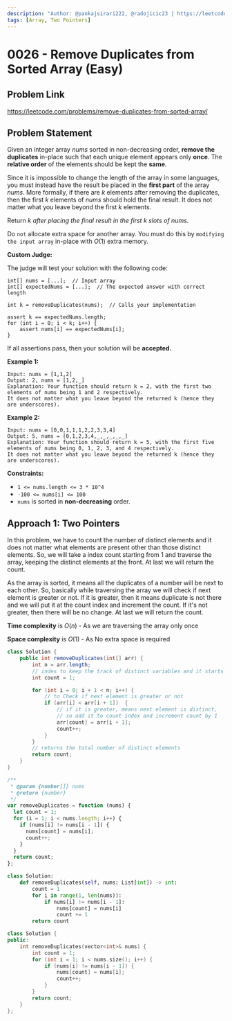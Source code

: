 ```yaml
---
description: "Author: @pankajsirari222, @radojicic23 | https://leetcode.com/problems/remove-duplicates-from-sorted-array/"
tags: [Array, Two Pointers]
---
```


# 0026 - Remove Duplicates from Sorted Array (Easy)

## Problem Link

https://leetcode.com/problems/remove-duplicates-from-sorted-array/

## Problem Statement

Given an integer array $nums$ sorted in non-decreasing order, **remove the duplicates** in-place such that each unique element appears only **once**.
The **relative order** of the elements should be kept the **same**.

Since it is impossible to change the length of the array in some languages, you must instead have the result be placed in the **first part** of the array $nums$.
More formally, if there are $k$ elements after removing the duplicates, then the first $k$ elements of $nums$ should hold the final result.
It does not matter what you leave beyond the first $k$ elements.

Return $k$ _after placing the final result in the first_ $k$ _slots of_ $nums$.

Do `not` allocate extra space for another array. You must do this by `modifying the input array` in-place with $O(1)$ extra memory.

**Custom Judge:**

The judge will test your solution with the following code:

```
int[] nums = [...];  // Input array
int[] expectedNums = [...];  // The expected answer with correct length

int k = removeDuplicates(nums);  // Calls your implementation

assert k == expectedNums.length;
for (int i = 0; i < k; i++) {
    assert nums[i] == expectedNums[i];
}
```

If all assertions pass, then your solution will be **accepted.**

**Example 1:**

```
Input: nums = [1,1,2]
Output: 2, nums = [1,2,_]
Explanation: Your function should return k = 2, with the first two elements of nums being 1 and 2 respectively.
It does not matter what you leave beyond the returned k (hence they are underscores).
```

**Example 2:**

```
Input: nums = [0,0,1,1,1,2,2,3,3,4]
Output: 5, nums = [0,1,2,3,4,_,_,_,_,_]
Explanation: Your function should return k = 5, with the first five elements of nums being 0, 1, 2, 3, and 4 respectively.
It does not matter what you leave beyond the returned k (hence they are underscores).
```

**Constraints:**

- `1 <= nums.length <= 3 * 10^4`
- `-100 <= nums[i] <= 100`
- `nums` is sorted in **non-decreasing** order.

## Approach 1: Two Pointers

In this problem, we have to count the number of distinct elements and it does not matter what elements are present other than those distinct elements. So, we will take a index count starting from 1 and traverse the array, keeping the distinct elements at the front. At last we will return the count.

As the array is sorted, it means all the duplicates of a number will be next to each other. So, basically while traversing the array we will check if next element is greater or not. If it is greater, then it means duplicate is not there and we will put it at the count index and increment the count. If it's not greater, then there will be no change. At last we will return the count.

**Time complexity** is $O(n)$ - As we are traversing the array only once

**Space complexity** is $O(1)$ - As No extra space is required

<Tabs>
<TabItem value="java" label="Java">
<SolutionAuthor name="@pankajsirari222"/>

```java
class Solution {
    public int removeDuplicates(int[] arr) {
        int n = arr.length;
        // index to keep the track of distinct variables and it starts from 1
        int count = 1;

        for (int i = 0; i + 1 < n; i++) {
            // to Check if next element is greater or not
            if (arr[i] < arr[i + 1])  {
                // if it is greater, means next element is distinct,
                // so add it to count index and increment count by 1
                arr[count] = arr[i + 1];
                count++;
            }
        }
        // returns the total number of distinct elements
        return count;
    }
}
```

</TabItem>

<TabItem value="js" label="JavaScript">
<SolutionAuthor name="@radojicic23"/>

```js
/**
 * @param {number[]} nums
 * @return {number}
 */
var removeDuplicates = function (nums) {
  let count = 1;
  for (i = 1; i < nums.length; i++) {
    if (nums[i] != nums[i - 1]) {
      nums[count] = nums[i];
      count++;
    }
  }
  return count;
};
```

</TabItem>

<TabItem value="py" label="Python">
<SolutionAuthor name="@radojicic23"/>

```py
class Solution:
    def removeDuplicates(self, nums: List[int]) -> int:
        count = 1
        for i in range(1, len(nums)):
            if nums[i] != nums[i - 1]:
                nums[count] = nums[i]
                count += 1
        return count
```

</TabItem>

<TabItem value="cpp" label="C++">
<SolutionAuthor name="@radojicic23"/>

```cpp
class Solution {
public:
    int removeDuplicates(vector<int>& nums) {
        int count = 1;
        for (int i = 1; i < nums.size(); i++) {
            if (nums[i] != nums[i - 1]) {
                nums[count] = nums[i];
                count++;
            }
        }
        return count;
    }
};
```

</TabItem>
</Tabs>
